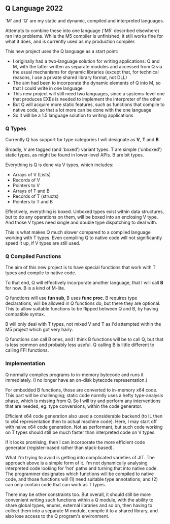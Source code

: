 ## Q Language 2022

'M' and 'Q' are my static and dynamic, compiled and interpreted languages.

Attempts to combine these into one language ('M5' described elsewhere) ran into problems. While the M5 compiler is unfinished, it still works fine for what it does, and is currently used as my production compiler.

This new project uses the Q language as a start point:

* I originally had a two-language solution for writing applications: Q and M, with the latter written as separate modules and accessed from Q via the usual mechanisms for dynamic libraries (except that, for technical reasons, I use a private shared library format, not DLL)
* The aim had been to incorporate the dynamic elements of Q into M, so that I could write in one language
* This new project will still need two languages, since a systems-level one that produces EXEs is needed to implement the interpreter of the other
* But Q will acquire more static features, such as functions that compile to native code, so that a lot more can be done with the one language
* So it will be a 1.5 language solution to writing applications

### Q Types

Currently Q has support for type categories I will designate as **V**, **T** and **B**

Broadly, V are tagged (and 'boxed') variant types. T are simple ('unboxed') static types, as might be found in lower-level APIs. B are bit types.

Everything is Q is done via V types, which includes:

* Arrays of V (Lists)
* Records of V
* Pointers to V
* Arrays of T and B
* Records of T (structs)
* Pointers to T and B

Effectively, everything is boxed. Unboxed types exist within data structures, but to do any operations on them, will be boxed into an enclosing V type. And those V types need single and double type dispatching to deal with.

This is what makes Q much slower compared to a compiled language working with T types. Even compiling Q to native code will not significantly speed it up, if V types are still used.

### Q Compiled Functions

The aim of this new project is to have special functions that work with T types and compile to native code.

To that end, Q will effectively incorporate another language, that I will call **B** for now. B is a kind of M-lite.

Q functions will use **fun sub**, B uses **func proc**. B requires type declarations, will be allowed in Q functions do, but there they are optional. This to allow suitable functions to be flipped between Q and B, by having compatible syntax.

B will only deal with T types, not mixed V and T as I'd attempted within the M5 project which got very hairy.

Q functions can call B ones, and I think B functions will be to call Q, but that is less common and probably less useful. Q calling B is little different to calling FFI functions.

### Implementation

Q normally compiles programs to in-memory bytecode and runs it immediately. (I no longer have an on-disk bytecode representation.)

For embedded B functions, those are converted to in-memory x64 code. This part will be challenging; static code normlly uses a hefty type-analysis phase, which is missing from Q. So I will try and perform any interventions that are needed, eg. type conversions, within the code generator.

Efficient x64 code generation also used a considerable backend (to IL then to x64 representation then to actual machine code). Here, I may start off with naive x64 code generation. Not as performant, but such code working on T types should still be much faster than interpreted code on V types.

If it looks promising, then I can incorporate the more efficient code generator (register-based rather than stack-based).

What I'm trying to avoid is getting into complicated varieties of JIT. The approach above is a simple form of it. I'm not dynamically analysing interpreted code looking for 'hot' paths and turning that into native code. The programmer designates which functions will be compiled to native code, and those functions will (1) need suitable type annotations; and (2) can only contain code that can work as T types.

There may be other constraints too. But overall, it should still be more convenient writing such functions within a Q module, with the ability to share global types, enums, external libraries and so on, then having to collect them into a separate M module, compile it to a shared library, and also lose access to the Q program's environment.

